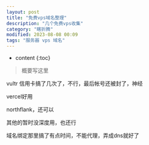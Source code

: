 ```yaml
---
layout: post
title: "免费vps域名整理"
description: "几个免费vps收集"
category: "瞎折腾"
modified: 2023-08-08 00:09
tags: "服务器 vps 域名"
---
```

* content
{:toc}

> 概要写这里

vultr 信用卡搞了几次了，不行，最后帐号还被封了，神经

vercel好用

northflank，还可以

其他的暂时没深度用，也还行

域名绑定那里搞了有点时间，不能代理，弄成dns就好了

<!-- more -->
